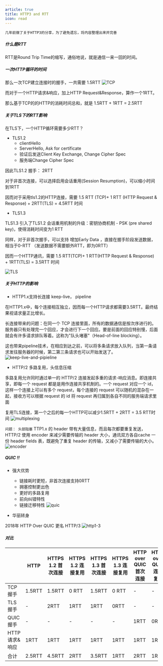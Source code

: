 ```yaml
---
article: true
title: HTTP3 and RTT
icon: read
---
```


`几年前做了关于HTTP3的分享，为了避免遗忘，将内容整理出来并完善`



##### 什么是RTT
RTT是Round Trip Time的缩写，通俗地说，就是通信一来一回的时间。

##### 一次HTTP循环的时间

那么一次TCP建立连接时的握手，一共需要 1.5RTT
![TCP](./http3/d.png)

而对于一个HTTP请求&响应，加上HTTP Request&Response，算作一个1RTT。

那么基于TCP的的HTTP的消耗时间总和，就是 1.5RTT + 1RTT = 2.5RTT

##### 关于TLS下的RTT影响
在TLS下，一个HTTP循环需要多少RTT？

- TLS1.2
  - clientHello
  - ServerHello, Ask for certificate
  - 验证后发送Client Key Exchange, Change Cipher Spec
  - 服务端Change Cipher Spec

因此TLS1.2 握手： 2RTT

对于非首次连接，可以选择启用会话重用(Session Resumption)，可以缩小时间到1RTT

因而对于采用tls1.2的HTTP连接，需要 1.5 RTT (TCP)+ 1 RTT (HTTP Request & Response) + 2RTT(TLS) = 4.5RTT 时间

- TLS1.3

TLS1.3 引入了TLS1.2 会话重用机制的升级：密钥协商机制 - PSK (pre shared key)，使得消耗时间变为1 RTT

同样，对于非首次握手，可以支持 增加Early Data ，直接在握手阶段发送数据，相当于0-RTT （发送数据不需要额外RTT，即为0RTT）

因而一个HTTP通讯，需要 1.5 RTT(TCP)+ 1 RTT(HTTP Request & Response) + 1RTT(TLS) = 3.5RTT 时间

![TLS](./http3/tls.png)

##### 关于HTTP的影响

- HTTP1.x支持长连接 keep-live， pipeline

在HTTP1.x中，每个连接相互独立，因而每一个HTTP请求都需要3.5RTT。最终结果视请求量正比增长。

长连接带来的问题：在同一个 TCP 连接里面，所有的数据通信是按次序进行的。服务器只有处理完一个回应，才会进行下一个回应。要是前面的回应特别慢，后面就会有许多请求排队等着。这称为"队头堵塞"（Head-of-line blocking）。

这也带来pipeline技术，在相应到达之前，可以将多条请求放入队列，当第一条请求发往服务器的时候，第二第三条请求也可以开始发送了。
![keep-live-and-pipieline](./http3/keep-live-and-pipeline.png)

- HTTP/2 多路复用，头信息压缩

多路复用允许同时通过单一的 HTTP/2 连接发起多重的请求-响应消息。即连接共享，即每一个 request 都是是用作连接共享机制的。一个 request 对应一个 id，这样一个连接上可以有多个 request，每个连接的 request 可以随机的混杂在一起，接收方可以根据 request 的 id 将 request 再归属到各自不同的服务端请求里面

复用TLS连接，第一个之后的每一个HTTP可以减少1.5RTT + 2RTT = 3.5 RTT时间
![multiplexing](./http3/multiplexing.png)

`问题： 头部阻塞`
TTP1.x 的 header 带有大量信息，而且每次都要重复发送，HTTP/2 使用 encoder 来减少需要传输的 header 大小，通讯双方各自cache 一份 header fields 表，既避免了重复 header 的传输，又减小了需要传输的大小。
![encoder](./http3/encoder.png)

##### QUIC !!

- 强大优势
    - 链接耗时更短，非首次连接支持0RTT
    - 拥塞控制更出色
    - 更好的多路复用
    - 前向纠错特性
    - 链接迁移特性
![quic](./http3/quic.png)

- 华丽转身

2018年 HTTP Over QUIC 更名 HTTP/3
![http1-3](./http3/http1-3.png)

##### 对比


|      | HTTP  | HTTPS 1.2 首次连接  | HTTPS 1.2 连接复用  |HTTPS 1.3 首次连接  | HTTPS 1.3 连接复用  |HTTP over QUIC首次连接  |HTTP over QUIC  连接复用|
|  ----  | ---- |----  |----  |----  |----  |----  |----  |
| TCP握手  | 1.5RTT |1.5RTT |0 RTT |1.5RTT |0 RTT | - | - |
| TLS握手  | - |2RTT |1RTT |1RTT |0RTT |- | -|
| QUIC握手  | - |  - | - | - | - | 1RTT | 0RTT |
| HTTP请求&响应  | 1RTT | 1RTT | 1RTT | 1RTT | 1RTT | 1RTT | 1RTT |
| 合计  | 2.5RTT |4.5RTT |2RTT |3.5RTT |1RTT |2RTT |1RTT|
